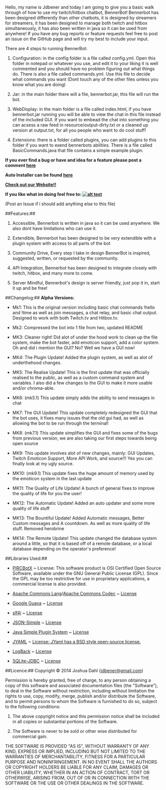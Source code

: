 Hello, my name is Jdbener and today I am going to give you a basic walk through of how to use my twitch/hitbox chatbot, BennerBot! Bennerbot has been designed differently than other chatbots, it is designed by streamers for streamers, it has been designed to manage both twitch and hitbox simultaneously, it has also been written in java so it can be used from anywhere! If you have any bug reports or feature requests feel free to post an issue on the GitHub page and will try my best to include your input.

There are 4 steps to running BennerBot:

1. Configuration: in the config folder is a file called config.yml. Open this folder in notepad or whatever you use, and edit it to your liking it is well commented
 and you should have no problem figuring out what things do.
There is also a file called commands.yml. Use this file to decide what commands you want
(Dont touch any of the other files unless you know what you are doing)

2. Jar: in the main folder there will a file, bennerbot.jar, this file will run the bot.

3. WebDisplay: in the main folder is a file called index.html, if you have bennerbot.jar running you will be able to view the chat in this file instead of the included GUI.
If you want to embead the chat into something you can acsess a raw feed in resource/output-dirty.txt or a cleaned up version at output.txt, for all you people who want to do cool stuff!

4. Extensions: there is a folder called plugins, you can add plugins to this folder if you want to exend bennerbots abilities. 
There is a file called BasicCommands.java that file contains a simple example plugin.

**If you ever find a bug or have and idea for a feature please post a comment [here](https://github.com/jdbener/BennerBot/issues)**

**Auto Installer can be found [here](https://github.com/jdbener/BennerBot/releases/tag/autoupdater)**

**[Check out our Website!!](http://jdbener.github.io/BennerBot)**

**If you like what im doing feel free to: [![alt text](https://www.paypalobjects.com/en_US/i/btn/btn_donateCC_LG.gif "Title")](https://www.paypal.com/cgi-bin/webscr?cmd=_s-xclick&hosted_button_id=XF5ZN3N5ULFAE)**

(Post an Issue if i should add anything else to this file)

##Features:##

1. Accessible, Bennerbot is written in java so it can be used anywhere. We also dont have limitations who can use it.

2. Extendible, Bennerbot has been designed to be very extendible with a plugin system with access to all parts of the bot

3. Community Drive, Every step I take in design BennerBot is inspired, suggested, written, or requested by the community.

4. API Integration, Bennerbot has been designed to integrate closely with twitch, hitbox, and many more to come.

5. Server Mindful, Bennerbot's design is server friendly, just pop it in, start it up and be free!

##Changelog:##
**Alpha Versions:**

- Mk1: This is the original version including basic chat commands !hello and !time as well as join messages, a chat relay, and basic chat output. Designed to work with both Twitch.tv and Hitbox.tv.

- Mk2: Compressed the bot into 1 file from two, updated README

- MK3: Cleaner right! Did alot of under the hood work to clean up the file system, make the bot faster, add emoticon support, add a color system. Oh and did i mention the GUI? No? Well we have a GUI now!

- MK4: The Plugin Update! Added the plugin system, as well as alot of underthehood changes.

- MK5: The Realise Update! This is the first update that was officially realised to the public, as well as a custom command system and variables. I also did a few changes to the GUI to make it more usable and/or chroma-able.

- MK6: (mk5.1) This update simply adds the ability to send messages in chat

- MK7: The GUI Update! This update completely redesigned the GUI that the bot uses, it fixes many issues that the old gui had, as well as allowing the bot to be run through the terminal!

- MK8: (mk7.1) This update simplifies the GUI and fixes some of the bugs from previous version, we are also taking our first steps towards being open source

- MK9: This update involves alot of new changes, mainly: GUI Updates, Twitch Emoticon Support, More API Work, and source!!! Yes you can finally look at my ugly source.

- MK10: (mk9.1) This update fixes the huge amount of memory used by the emoticon system in the last update

- MK11: The Quality of Life Update! A bunch of general fixes to improve the quality of life for you the user!

- MK12: The Automatic Update! Added an auto updater and some more quality of life stuff

- MK13: The Bountiful Update! Added Automatic messages, Better Custom messages and A countdown. As well as more quality of life stuff. Removed herobrine

- MK14: The Remote Update! This update changed the database system around a little, so that it is based off of a remote database, or a local database depending on the operator's preference!

##Libraries Used:##

- [PIRCBotX](http://code.google.com/p/pircbotx/) ~ License: This software product is OSI Certified Open Source Software, available under the GNU General Public License (GPL). Since the GPL may be too restrictive for use in proprietary applications, a commercial license is also provided.

- [Apache Commons Lang](https://commons.apache.org/proper/commons-lang/)/[Apache Commons Codec](https://commons.apache.org/proper/commons-codec/) ~ [License](http://www.apache.org/licenses/)

- [Google Guava](https://github.com/google/guava) ~ [License](https://github.com/google/guava/blob/master/COPYING)

- [slf4j](http://www.slf4j.org/) ~ [License](http://www.slf4j.org/license.html)

- [JSON-Simple](http://code.google.com/p/json-simple/) ~ [License](http://www.apache.org/licenses/LICENSE-2.0)

- [Java Simple Plugin System](http://code.google.com/p/jspf/) ~ [License](http://opensource.org/licenses/BSD-3-Clause)

- [JYAML](http://jyaml.sourceforge.net/) ~ [License: JYaml has a BSD style open-source license.](http://opensource.org/licenses/BSD-3-Clause)

- [LogBack](http://logback.qos.ch/) ~ [License](http://logback.qos.ch/license.html)

- [SQLite-JDBC](https://bitbucket.org/xerial/sqlite-jdbc) ~ [License](http://www.apache.org/licenses/)

##Licence:##
Copyright © 2014 Joshua Dahl (jdbener@gmail.com)

Permission is hereby granted, free of charge, to any person obtaining a copy of this software and associated documentation files (the "Software"), to deal in the Software without restriction, including without limitation the rights to use, copy, modify, merge, publish and/or distribute the Software, and to permit persons to whom the Software is furnished to do so, subject to the following conditions:

1. The above copyright notice and this permission notice shall be included in all copies or substantial portions of the Software.

2. The Software is never to be sold or other wise distributed for commercial gain.

THE SOFTWARE IS PROVIDED "AS IS", WITHOUT WARRANTY OF ANY KIND, EXPRESS OR IMPLIED, INCLUDING BUT NOT LIMITED TO THE WARRANTIES OF MERCHANTABILITY, FITNESS FOR A PARTICULAR PURPOSE AND NONINFRINGEMENT. IN NO EVENT SHALL THE AUTHORS OR COPYRIGHT HOLDERS BE LIABLE FOR ANY CLAIM, DAMAGES OR OTHER LIABILITY, WHETHER IN AN ACTION OF CONTRACT, TORT OR OTHERWISE, ARISING FROM, OUT OF OR IN CONNECTION WITH THE SOFTWARE OR THE USE OR OTHER DEALINGS IN THE SOFTWARE.
